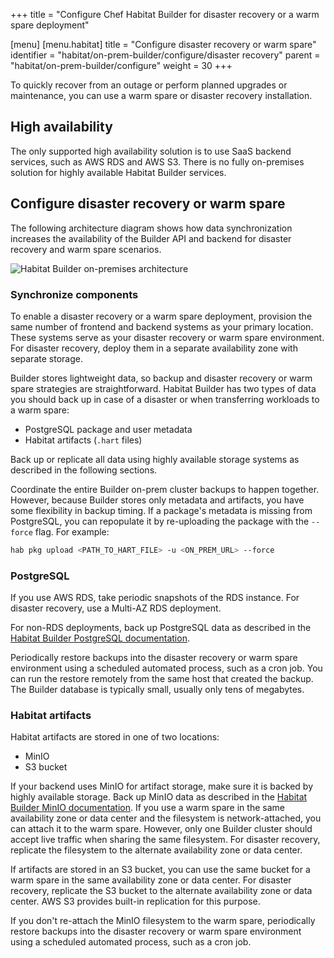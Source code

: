+++
title = "Configure Chef Habitat Builder for disaster recovery or a warm spare deployment"

[menu]
  [menu.habitat]
    title = "Configure disaster recovery or warm spare"
    identifier = "habitat/on-prem-builder/configure/disaster recovery"
    parent = "habitat/on-prem-builder/configure"
    weight = 30
+++

To quickly recover from an outage or perform planned upgrades or maintenance, you can use a warm spare or disaster recovery installation.

## High availability

The only supported high availability solution is to use SaaS backend services, such as AWS RDS and AWS S3.
There is no fully on-premises solution for highly available Habitat Builder services.

## Configure disaster recovery or warm spare

The following architecture diagram shows how data synchronization increases the availability of the Builder API and backend for disaster recovery and warm spare scenarios.

![Habitat Builder on-premises architecture](/images/habitat/on_prem_builder/builder_architecture.png)

### Synchronize components

To enable a disaster recovery or a warm spare deployment, provision the same number of frontend and backend systems as your primary location.
These systems serve as your disaster recovery or warm spare environment.
For disaster recovery, deploy them in a separate availability zone with separate storage.

Builder stores lightweight data, so backup and disaster recovery or warm spare strategies are straightforward.
Habitat Builder has two types of data you should back up in case of a disaster or when transferring workloads to a warm spare:

- PostgreSQL package and user metadata
- Habitat artifacts (`.hart` files)

Back up or replicate all data using highly available storage systems as described in the following sections.

Coordinate the entire Builder on-prem cluster backups to happen together.
However, because Builder stores only metadata and artifacts, you have some flexibility in backup timing.
If a package's metadata is missing from PostgreSQL, you can repopulate it by re-uploading the package with the `--force` flag.
For example:

```bash
hab pkg upload <PATH_TO_HART_FILE> -u <ON_PREM_URL> --force
```

### PostgreSQL

If you use AWS RDS, take periodic snapshots of the RDS instance.
For disaster recovery, use a Multi-AZ RDS deployment.

For non-RDS deployments, back up PostgreSQL data as described in the [Habitat Builder PostgreSQL documentation](../../manage/postgres).

Periodically restore backups into the disaster recovery or warm spare environment using a scheduled automated process, such as a cron job.
You can run the restore remotely from the same host that created the backup.
The Builder database is typically small, usually only tens of megabytes.

### Habitat artifacts

Habitat artifacts are stored in one of two locations:

- MinIO
- S3 bucket

If your backend uses MinIO for artifact storage, make sure it is backed by highly available storage.
Back up MinIO data as described in the [Habitat Builder MinIO documentation](../../manage/minio).
If you use a warm spare in the same availability zone or data center and the filesystem is network-attached, you can attach it to the warm spare.
However, only one Builder cluster should accept live traffic when sharing the same filesystem.
For disaster recovery, replicate the filesystem to the alternate availability zone or data center.

If artifacts are stored in an S3 bucket, you can use the same bucket for a warm spare in the same availability zone or data center.
For disaster recovery, replicate the S3 bucket to the alternate availability zone or data center.
AWS S3 provides built-in replication for this purpose.

If you don't re-attach the MinIO filesystem to the warm spare, periodically restore backups into the disaster recovery or warm spare environment using a scheduled automated process, such as a cron job.
